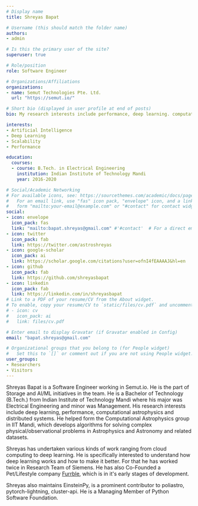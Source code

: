 ```yaml
---
# Display name
title: Shreyas Bapat

# Username (this should match the folder name)
authors:
- admin

# Is this the primary user of the site?
superuser: true

# Role/position
role: Software Engineer

# Organizations/Affiliations
organizations:
- name: Semut Technologies Pte. Ltd.
  url: "https://semut.io/"

# Short bio (displayed in user profile at end of posts)
bio: My research interests include performance, deep learning. computational astrophysics and distributed systems.

interests:
- Artificial Intelligence
- Deep Learning
- Scalability
- Performance

education:
  courses:
  - course: B.Tech. in Electrical Engineering
    institution: Indian Institute of Technology Mandi
    year: 2016-2020

# Social/Academic Networking
# For available icons, see: https://sourcethemes.com/academic/docs/page-builder/#icons
#   For an email link, use "fas" icon pack, "envelope" icon, and a link in the
#   form "mailto:your-email@example.com" or "#contact" for contact widget.
social:
- icon: envelope
  icon_pack: fas
  link: "mailto:bapat.shreyas@gmail.com" #'#contact'  # For a direct email link, use "mailto:test@example.org".
- icon: twitter
  icon_pack: fab
  link: https://twitter.com/astroshreyas
- icon: google-scholar
  icon_pack: ai
  link: https://scholar.google.com/citations?user=ofnI4fEAAAAJ&hl=en
- icon: github
  icon_pack: fab
  link: https://github.com/shreyasbapat
- icon: linkedin
  icon_pack: fab
  link: https://linkedin.com/in/shreyasbapat
# Link to a PDF of your resume/CV from the About widget.
# To enable, copy your resume/CV to `static/files/cv.pdf` and uncomment the lines below.
# - icon: cv
#   icon_pack: ai
#   link: files/cv.pdf

# Enter email to display Gravatar (if Gravatar enabled in Config)
email: "bapat.shreyas@gmail.com"

# Organizational groups that you belong to (for People widget)
#   Set this to `[]` or comment out if you are not using People widget.
user_groups:
- Researchers
- Visitors
---
```


Shreyas Bapat is a Software Engineer working in Semut.io. He is the part of Storage and AI/ML initiatives in the team. He is a Bachelor of Technology (B.Tech.) from Indian Institute of Technology Mandi where his major was Electrical Engineering and minor was Management. His research interests include deep learning, performance, computational astrophysics and distributed systems. He helped form the Computational Astrophysics group in IIT Mandi, which develops algorithms for solving complex physical/observational problems in Astrophysics and Astronomy and related datasets.

Shreyas has undertaken various kinds of work ranging from cloud computing to deep learning. He is specifically interested to understand how deep learning works and how to make it better. For that he has worked twice in Research Team of Siemens. He has also Co-Founded a Pet/Lifestyle company [Furrble](https://furrble.com), which is in it's early stages of development.

Shreyas also maintains EinsteinPy, is a prominent contributor to poliastro, pytorch-lightning, cluster-api. He is a Managing Member of Python Software Foundation.
